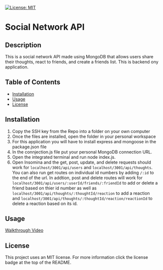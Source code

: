 [![License: MIT](https://img.shields.io/badge/License-MIT-yellow.svg)](https://opensource.org/licenses/MIT)
# Social Network API
## Description 
This is a social network API made using MongoDB that allows users share their thoughts, react to friends, and create a friends list. This is backend ony application.
## Table of Contents
- [Installation](#installation)
- [Usage](#usage)
- [License](#license)
## Installation
1. Copy the SSH key from the Repo into a folder on your own computer
2. Once the files are installed, open the folder in your personal workspace
3. For this application you will have to install express and mongoose in the package.json file
4. In the connjection.js file put your personal MongoDB connection URL.
5. Open the integrated terminal and run node index.js.
6. Open Insomina and the get, post, update, and delete requests should work for `localhost/3001/api/users` and `localhost/3001/api/thoughts`. You can also run get routes on individual id numbers by adding `/:id` to the end of the url. In addtion, post and delete routes will work for `localhost/3001/api/users/:userId/friends/:friendId` to add or delete a friend based on thier id number as well as `localhost/3001/api/thoughts/:thoughtId/reaction` to add a reaction and `localhost/3001/api/thoughts/:thoughtId/reaction/reactionId` to delete a reaction based on its id. 
## Usage
[Walkthrough Video]()
## License
This project uses an MIT license. For more information click the license badge at the top of the README.


